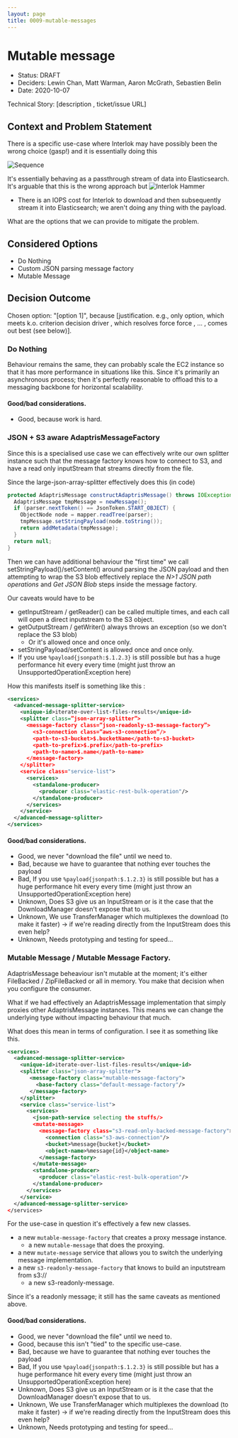 ```yaml
---
layout: page
title: 0009-mutable-messages
---
```

# Mutable message

* Status: DRAFT
* Deciders: Lewin Chan, Matt Warman, Aaron McGrath, Sebastien Belin
* Date: 2020-10-07

Technical Story: [description , ticket/issue URL] <!-- optional -->

## Context and Problem Statement

There is a specific use-case where Interlok may have possibly been the wrong choice (gasp!) and it is essentially doing this

![Sequence](http://www.plantuml.com/plantuml/proxy?cache=no&src=https://raw.githubusercontent.com/adaptris/interlok/ADR-0009-mutable-messages/docs/adr/assets/0009-mutable-messages-usecase.puml)

It's essentially behaving as a passthrough stream of data into Elasticsearch. It's arguable that this is the wrong approach but ![Interlok Hammer](https://img.shields.io/badge/certified-interlok%20hammer-red.svg)

- There is an IOPS cost for Interlok to download and then subsequently stream it into Elasticsearch; we aren't doing any thing with the payload.

What are the options that we can provide to mitigate the problem.

## Considered Options

- Do Nothing
- Custom JSON parsing message factory
- Mutable Message

## Decision Outcome

Chosen option: "[option 1]", because [justification. e.g., only option, which meets k.o. criterion decision driver , which resolves force force , ... , comes out best (see below)].


### Do Nothing

Behaviour remains the same, they can probably scale the EC2 instance so that it has more performance in situations like this.
Since it's primarily an asynchronous process; then it's perfectly reasonable to offload this to a messaging backbone for horizontal scalability.

#### Good/bad considerations.

* Good, because work is hard.

### JSON + S3 aware AdaptrisMessageFactory

Since this is a specialised use case we can effectively write our own splitter instance such that the message factory knows how to connect to S3, and have a read only inputStream that streams directly from the file.

Since the large-json-array-splitter effectively does this (in code)

```java
protected AdaptrisMessage constructAdaptrisMessage() throws IOException {
  AdaptrisMessage tmpMessage = newMessage();
  if (parser.nextToken() == JsonToken.START_OBJECT) {
    ObjectNode node = mapper.readTree(parser);
    tmpMessage.setStringPayload(node.toString());
    return addMetadata(tmpMessage);
  }
  return null;
}
```

Then we can have additional behaviour the "first time" we call setStringPayload()/setContent() around parsing the JSON payload and then attempting to wrap the S3 blob effectively replace the _N>1 JSON path operations_ and _Get JSON Blob_ steps inside the message factory.

Our caveats would have to be
- getInputStream / getReader() can be called multiple times, and each call will open a direct inputstream to the S3 object.
- getOutputStream / getWriter() always throws an exception (so we don't replace the S3 blob)
  - Or it's allowed once and once only.
- setStringPayload/setContent is allowed once and once only.
- If you use `%payload{jsonpath:$.1.2.3}` is still possible but has a huge performance hit every every time (might just throw an UnsupportedOperationException here)

How this manifests itself is something like this :

```xml
<services>
  <advanced-message-splitter-service>
    <unique-id>iterate-over-list-files-results</unique-id>
    <splitter class=”json-array-splitter”>
      <message-factory class=”json-readonly-s3-message-factory”>
        <s3-connection class=”aws-s3-connection”/>
        <path-to-s3-bucket>$.bucketName</path-to-s3-bucket>
        <path-to-prefix>$.prefix</path-to-prefix>
        <path-to-name>$.name</path-to-name>
      </message-factory>
    </splitter>
    <service class="service-list">
      <services>
        <standalone-producer>
          <producer class="elastic-rest-bulk-operation"/>
        </standalone-producer>
      </services>
    </service>
  </advanced-message-splitter>
</services>
```

#### Good/bad considerations.

- Good, we never "download the file" until we need to.
- Bad, because we have to guarantee that nothing ever touches the payload
- Bad, If you use `%payload{jsonpath:$.1.2.3}` is still possible but has a huge performance hit every every time (might just throw an UnsupportedOperationException here)
- Unknown, Does S3 give us an InputStream or is it the case that the DownloadManager doesn't expose that to us.
- Unknown, We use TransferManager which multiplexes the download (to make it faster) -> if we're reading directly from the InputStream does this even help?
- Unknown, Needs prototyping and testing for speed...

### Mutable Message / Mutable Message Factory.

AdaptrisMessage beheaviour isn't mutable at the moment; it's either FileBacked / ZipFileBacked or all in memory. You make that decision when you configure the consumer.

What if we had effectively an AdaptrisMessage implementation that simply proxies other AdaptrisMessage instances. This means we can change the underlying type without impacting behaviour that much.

What does this mean in terms of configuration. I see it as something like this.

```xml
<services>
  <advanced-message-splitter-service>
    <unique-id>iterate-over-list-files-results</unique-id>
    <splitter class="json-array-splitter">
       <message-factory class="mutable-message-factory">
         <base-factory class="default-message-factory"/>
       </message-factory>
    </splitter>
    <service class="service-list">
      <services>
        <json-path-service selecting the stuffs/>
        <mutate-message>
          <message-factory class="s3-read-only-backed-message-factory">
            <connection class="s3-aws-connection"/>
            <bucket>%message{bucket}</bucket>
            <object-name>%message{id}</object-name>
          </message-factory>
        </mutate-message>
        <standalone-producer>
          <producer class="elastic-rest-bulk-operation"/>
        </standalone-producer>
      </services>
    </service>
  </advanced-message-splitter-service>
</services>
```

For the use-case in question it's effectively a few new classes.
- a new `mutable-message-factory` that creates a proxy message instance.
   - a new `mutable-message` that does the proxying.
- a new `mutate-message` service that allows you to switch the underlying message implementation.
- a new `s3-readonly-message-factory` that knows to build an inputstream from s3://
   - a new s3-readonly-message.

Since it's a readonly message; it still has the same caveats as mentioned above.

#### Good/bad considerations.

- Good, we never "download the file" until we need to.
- Good, because this isn't "tied" to the specific use-case.
- Bad, because we have to guarantee that nothing ever touches the payload
- Bad, If you use `%payload{jsonpath:$.1.2.3}` is still possible but has a huge performance hit every every time (might just throw an UnsupportedOperationException here)
- Unknown, Does S3 give us an InputStream or is it the case that the DownloadManager doesn't expose that to us.
- Unknown, We use TransferManager which multiplexes the download (to make it faster) -> if we're reading directly from the InputStream does this even help?
- Unknown, Needs prototyping and testing for speed...
